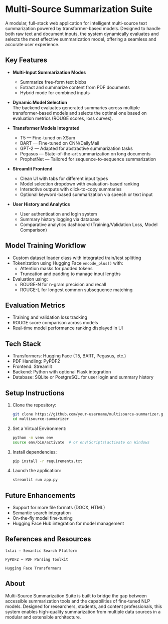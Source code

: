 # Multi-Source Summarization Suite

A modular, full-stack web application for intelligent multi-source text summarization powered by transformer-based models. Designed to handle both raw text and document inputs, the system dynamically evaluates and selects the most effective summarization model, offering a seamless and accurate user experience.

## Key Features

- **Multi-Input Summarization Modes**  
  - Summarize free-form text blobs  
  - Extract and summarize content from PDF documents  
  - Hybrid mode for combined inputs

- **Dynamic Model Selection**  
  The backend evaluates generated summaries across multiple transformer-based models and selects the optimal one based on evaluation metrics (ROUGE scores, loss curves).

- **Transformer Models Integrated**  
  - T5 — Fine-tuned on XSum  
  - BART — Fine-tuned on CNN/DailyMail  
  - GPT-2 — Adapted for abstractive summarization tasks  
  - Pegasus — State-of-the-art summarization on long documents  
  - ProphetNet — Tailored for sequence-to-sequence summarization

- **Streamlit Frontend**  
  - Clean UI with tabs for different input types  
  - Model selection dropdown with evaluation-based ranking  
  - Interactive outputs with click-to-copy summaries  
  - Optional keyword-based summarization via speech or text input

- **User History and Analytics**  
  - User authentication and login system  
  - Summary history logging via database  
  - Comparative analytics dashboard (Training/Validation Loss, Model Comparison)

## Model Training Workflow

- Custom dataset loader class with integrated train/test splitting
- Tokenization using Hugging Face `encode_plus()` with:
  - Attention masks for padded tokens  
  - Truncation and padding to manage input lengths
- Evaluation using:
  - ROUGE-N for n-gram precision and recall  
  - ROUGE-L for longest common subsequence matching

## Evaluation Metrics

- Training and validation loss tracking  
- ROUGE score comparison across models  
- Real-time model performance ranking displayed in UI

## Tech Stack

- Transformers: Hugging Face (T5, BART, Pegasus, etc.)  
- PDF Handling: PyPDF2  
- Frontend: Streamlit  
- Backend: Python with optional Flask integration  
- Database: SQLite or PostgreSQL for user login and summary history

## Setup Instructions

1. Clone the repository:
    ```bash
    git clone https://github.com/your-username/multisource-summarizer.git
    cd multisource-summarizer
    ```

2. Set a Virtual Environment:
   ```bash
   python -m venv env
   source env/bin/activate  # or env\Scripts\activate on Windows
   ```

3. Install dependencies:
    ```bash
    pip install -r requirements.txt
    ```

4. Launch the application:
    ```bash
    streamlit run app.py
    ```

## Future Enhancements

- Support for more file formats (DOCX, HTML)
- Semantic search integration
- On-the-fly model fine-tuning
- Hugging Face Hub integration for model management

## References and Resources

    txtai – Semantic Search Platform

    PyPDF2 – PDF Parsing Toolkit

    Hugging Face Transformers

## About

Multi-Source Summarization Suite is built to bridge the gap between accessible summarization tools and the capabilities of fine-tuned NLP models. Designed for researchers, students, and content professionals, this system enables high-quality summarization from multiple data sources in a modular and extensible architecture.